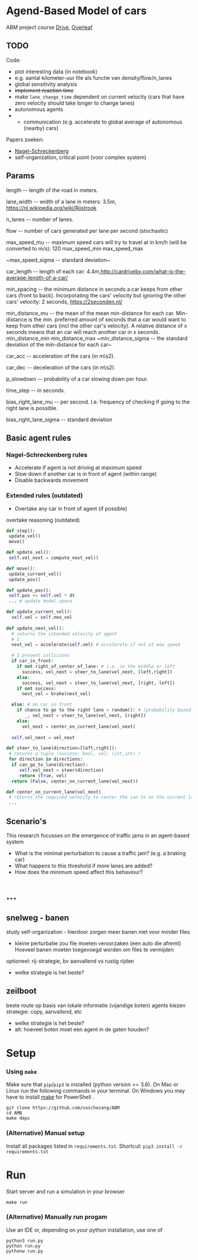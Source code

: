 # Agend-Based Model of cars
ABM project course [Drive](https://docs.google.com/document/d/1eFtdlH49CX-1uuGwS9rvptri8tylCG4f30oYA8jWjRM/edit), [Overleaf](https://www.overleaf.com/1484861915nsjhycdfwwyq)

## TODO
Code:
- plot interesting data (in notebook)
 - e.g. aantal kilometer-uur file als functie van density/flow/n_lanes
- global sensitivity analysis
- ~~implement reaction time~~
- make `lane_change_time` dependent on current velocity (cars that have zero velocity should take longer to change lanes)
- autonomous agents
 - - communication (e.g. accelerate to global average of autonomous (nearby) cars)


Papers zoeken:
- [Nagel-Schreckenberg](https://en.wikipedia.org/wiki/Nagel%E2%80%93Schreckenberg_model)
- self-organization, critical point (voor complex system)


## Params


length -- length of the road in meters.

lane_width -- width of a lane in meters: 3.5m, https://nl.wikipedia.org/wiki/Rijstrook

n_lanes -- number of lanes.

flow -- number of cars generated per lane per second (stochastic)

max_speed_mu -- maximum speed cars will try to travel at in km/h (will be converted to m/s): 120
max_speed_min
max_speed_max

~max_speed_sigma -- standard deviation~

car_length -- length of each car: 4.4m,http://cardriveby.com/what-is-the-average-length-of-a-car/

min_spacing -- the minimum distance in seconds a car keeps from other cars (front to back). Incorporating the cars' velocity but ignoring the other cars' velocity: 2 seconds, https://2seconden.nl/

min_distance_mu -- the mean of the mean min-distance for each car. Min-distance is the min. preferred amount of seconds that a car would want to keep from other cars (incl the other car's velocity). A relative distance of x seconds means that an car will reach another car in x seconds.
min_distance_min
min_distance_max
~min_distance_sigma -- the standard deviation of the min-distance for each car~

car_acc -- acceleration of the cars (in m\s2).

car_dec -- deceleration of the cars (in m\s2).

p_slowdown -- probability of a car slowing down per hour.

time_step -- in seconds.

bias_right_lane_mu -- per second. I.e. frequency of checking if going to the right lane is possible.

bias_right_lane_sigma -- standard deviation




## Basic agent rules
### Nagel-Schreckenberg rules
- Accelerate if agent is not driving at maximum speed
- Slow down if another car is in front of agent (within range)
- Disable backwards movement

### Extended rules (outdated)
- Overtake any car in front of agent (if possible)

overtake reasoning  (outdated)
```python
def step():
 update_vel()
 move()

def update_vel():
 self.vel_next = compute_next_vel()

def move():
 update_current_vel()
 update_pos()

def update_pos():
 self.pos += self.vel * dt
 ... # update model.space

def update_current_vel():
  self.vel = self.nex_vel
  
def update_next_vel():
  # returns the intended velocity of agent
  # 1
  next_vel = accelerate(self.vel) # accelerate if not at max speed

  # 2 prevent collisions
  if car_in_front:
    if not right_of_center_of_lane: # i.e. in the middle or left
      success, vel_next = steer_to_lane(vel_next, [left,right])
    else:
      success, vel_next = steer_to_lane(vel_next, [right, left])
    if not success:
      next_vel = brake(next_vel)

  else: # no car in front
    if chance to go to the right lane > random(): # (probability based on personal preference)
       _, vel_next = steer_to_lane(vel_next, [right])
    else:
      vel_next = center_on_current_lane(vel_next)
      
  self.vel_next = vel_next

def steer_to_lane(direction=[left,right]):
 # returns a tuple (success: bool, vel: (int,int) )
 for direction in directions:
  if can_go_to_lane(direction):
     self.vel_next = steer(direction)
     return (True, vel)
  return (False, center_on_current_lane(vel_next))

def center_on_current_lane(vel_next)
 # returns the required velocity to center the can to on the current lane
 ...

```



## Scenario's
This research focusses on the emergence of traffic jams in an agent-based system
- What is the minimal perturbation to cause a traffic jam? (e.g. a braking car)
- What happens to this threshold if more lanes are added?
- How does the minimum speed affect this behaviour?



# ...


## snelweg - banen
study self-organization	- hierdoor zorgen meer banen niet voor minder files
 - kleine perturbatie zou file moeten veroorzaken (een auto die afremt)
Hoeveel banen moeten toegevoegd worden om files te vermijden

optioneel: rij-strategie, bv aanvallend vs rustig rijden
- welke strategie is het beste?


## zeilboot
beste route op basis van lokale informatie (vijandige boten)
agents kiezen strategie: copy, aanvallend, etc
- welke strategie is het beste?
- alt: hoeveel boten moet een agent in de gaten houden?




# Setup

### Using `make`

Make sure that `pip`/`pip3` is installed (python version >= 3.6).
On Mac or Linux run the following commands in your terminal. On Windows you may have to install [make](http://gnuwin32.sourceforge.net/packages/make.htm) for PowerShell .

```
git clone https://github.com/voschezang/ABM
cd AMB
make deps
```


### (Alternative) Manual setup

Install all packages listed in `requirements.txt`. Shortcut: `pip3 install -r requirements.txt`


# Run

Start server and run a simulation in your browser
```
make run
```

### (Alternative) Manually run progam

Use an IDE or, depending on your python installation, use one of
```
python3 run.py
python run.py
pythonw run.py
```

